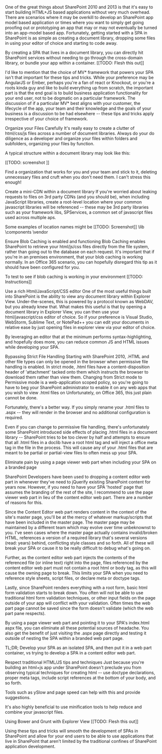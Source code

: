One of the great things about SharePoint 2010 and 2013 is that it's easy to start building HTML+JS based applications without very much overhead. There are scenarios where it may be overkill to develop an SharePoint app model based application or times where you want to simply get going proofing out or prototyping an app that may or may not eventually be turned into an app-model based app. Fortunately, getting started with a SPA in SharePoint is as simple as creating a document library, dropping some files in using your editor of choice and starting to code away.

By creating a SPA that lives in a document library, you can directly hit SharePoint services without needing to go through the cross-domain library, or bundle your app within a container. [[TODO: Flesh this out]]

I'd like to mention that the choice of MV* framework that powers your SPA isn't that important for these tips and tricks. While your preference may be AngularJS or Ember, perhaps you're a fan of react or Knockout, or you're a roots kinda guy and like to build everything up from scratch, the important part is that the end goal is to build business application functionality for your end user, not to be dogmatic on a particular framework. The discussion of if a particular MV* best aligns with your customer, the lifecycle of the app, your team and their knowledge and the goals of your business is a discussion to be had elsewhere -- these tips and tricks apply irrespective of your choice of framework.

Organize your Files Carefully
It's really easy to create a clutter of html/css/js files across a number of document libraries. Always do your do diligence as a developer and organize your files within folders and subfolders, organizing your files by function.

A typical structure within a document library may look like this:

[[TODO: screenshot ]]

Find a organization that works for you and your team and stick to it, deleting unnecessary files and cruft when you don't need them. I can't stress this enough!

Create a mini-CDN within a document library 
If you're worried about leaking requests to files on 3rd party CDNs (and you should be), when including JavaScript libraries, create a root-level location where your common javascript libraries will be referenced -- these may be 3rd party libraries such as your framework libs, SPServices, a common set of javascript files used across multiple aps.

Some examples of location names might be
[[TODO: Screenshot]]
\lib
\components
\vendor

Ensure Blob Caching is enabled and functioning
Blob Caching enables SharePoint to retrieve your html/js/css files directly from the file system, rather than going out to the database on each request. It's important that if you're in an premises environment, that your blob caching is working normally. In an Office 365 scenario, you can hopefully disregard this tip as it should have been configured for you.

To test to see if blob caching is working in your environment [[TODO: Instructions]]

Use a rich Html/JavaScript/CSS editor
One of the most useful things built into SharePoint is the ability to view any document library within Explorer View. Under-the-scenes, this is powered by a protocol known as WebDAV, but you already knew that. What makes this useful is that by opening a document library in Explorer View, you can then use your html/javascript/css editor of choice. So if your preference is Visual Studio, WebStorm, Sublime Text, or NotePad++ you can edit your documents in relative ease by just opening files in explorer view via your editor of choice.

By leveraging an editor that at the minimum performs syntax-highlighting, and hopefully does more, you can reduce common JS and HTML issues while developing your SPA.

Bypassing Strict File Handling
Starting with SharePoint 2010, .HTML and other file types can only be opened in the browser when permissive file handling is enabled. In strict mode, .html files have a content-disposition header of 'attachment' tacked onto them which instructs the browser to download them rather than view them. Changing from Strict mode to Permissive mode is a web-application scoped policy, so you're going to have to beg your SharePoint administrator to enable it on any web apps that you wish to view .html files on Unfortunately, on Office 365, this just plain cannot be done.

Fortunately, there's a better way. If you simply rename your .html files to .aspx -- they will render in the browser and no additional configuration is required.

Even if you can change to permissive file handling, there's unfortunately some SharePoint introduced side effects of placing .html files in a document library -- SharePoint tries to be too clever by half and attempts to ensure that all .html files in a doclib have a root html tag and will inject a office meta tag in the file in the process. This will cause any of your .html files that are meant to be partial or partial-view files to often mess up your SPA.

Eliminate pain by using a page viewer web part when including your SPA on a branded page

SharePoint Developers have been used to dropping a content editor web part in whenever they've need to jQuerify existing SharePoint content for years now. However, if you need to have your SPA 'hosted' page that assumes the branding of the rest of the site, I recommend to use the page viewer web part in lieu of the content editor web part. There are a number of reasons for this.

Since the Content Editor web part renders content in the context of the site's master page, you'll be at the mercy of whatever markup/scripts that have been included in the master page. The master page may be maintained by a different team which may evolve over time unbeknownst to you. I've seen cases where the master page actually contains invalid/broken HTML, references a version of a required library that's several versions (read: years) behind, conflicting style classes and so forth. All of these will break your SPA or cause it to be really difficult to debug what's going on.

Further, as the content editor web part injects the contents of the referenced file (or inline text) right into the page, files referenced by the content editor web part must not contain a root html or body tag, as this will cause the owning page to break. This limits your SPA when you need to reference style sheets, script files, or declare meta or doctype tags.

Lastly, since SharePoint renders everything with a root form, basic html form validation starts to break down. You often will not be able to use traditional html form validation techniques, or other input fields on the page outside of your app will conflict with your validation. Often times the web part page cannot be saved since the form doesn't validate (which the web part pane respects).

By using a page viewer web part and pointing it to your SPA's index.html aspx file, you can eliminate all these potential sources of headache. You also get the benefit of just visiting the .aspx page directly and testing it outside of nesting the SPA within a branded web part page.

TL;DR; Develop your SPA as an isolated SPA, and then put it in a web part container, vs trying to develop a SPA in a content editor web part.


Respect traditional HTML/JS tips and techniques
Just because you're building an html+js app under SharePoint doesn't preclude you from observing typical techniques for creating html -- use doctype declarations, proper meta tags, include script references at the bottom of your body, and so forth.

Tools such as ySlow and page speed can help with this and provide suggestions.

It's also highly beneficial to use minification tools to help reduce and combine your javascript files. 

Using Bower and Grunt with Explorer View
[[TODO: Flesh this out]]


Using these tips and tricks will smooth the development of SPAs in SharePoint and allow for your end users to be able to use applications that live in SharePoint that aren't limited by the traditional confines of SharePoint application development.
